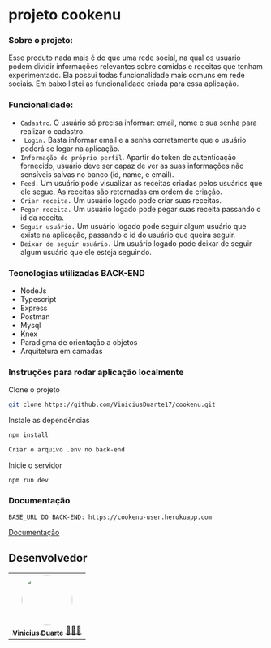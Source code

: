 # projeto cookenu


### Sobre o projeto:

Esse produto nada mais é do que uma rede social, na qual os usuário podem dividir informações relevantes sobre comidas e receitas que tenham experimentado. Ela possui todas funcionalidade mais comuns em rede sociais. Em baixo listei as funcionalidade criada para essa aplicação.

### Funcionalidade:

- ```Cadastro```. O usuário só precisa informar: email, nome e sua senha para realizar o cadastro.
- ``` Login.``` Basta informar email e a senha corretamente que o usuário poderá se logar na aplicação.
- ```Informação do próprio perfil```. Apartir do token de autenticação fornecido, usuário deve ser capaz de ver as suas informações não sensíveis salvas no banco (id, name, e email).
- ```Feed.``` Um usuário pode visualizar as receitas criadas pelos usuários que ele segue. As receitas são retornadas em ordem de criação.
- ```Criar receita.``` Um usuário logado pode criar suas receitas.
- ```Pegar receita.``` Um usuário logado pode pegar suas receita passando o id da receita.
- ```Seguir usuário.``` Um usuário logado pode seguir algum usuário que existe na aplicação, passando o id do usuário que queira seguir.
- ```Deixar de seguir usuário.``` Um usuário logado pode deixar de seguir algum usuário que ele esteja seguindo.


### Tecnologias utilizadas BACK-END
 - NodeJs
 - Typescript
 - Express
 - Postman
 - Mysql
 - Knex
 - Paradigma de orientação a objetos
 - Arquitetura em camadas
 
 ### Instruções para rodar aplicação localmente
 
 Clone o projeto

```bash
git clone https://github.com/ViniciusDuarte17/cookenu.git
```
Instale as dependências

```bash
npm install
```

```bash
Criar o arquivo .env no back-end
```

Inicie o servidor

```
npm run dev 
```

 ### Documentação
```
BASE_URL DO BACK-END: https://cookenu-user.herokuapp.com
```
[Documentação]( https://documenter.getpostman.com/view/19713876/VUr1Gso8)

## Desenvolvedor

<table> 
<tr>
  <td align="center"><a href="https://github.com/ViniciusDuarte17"><img style="border-radius: 50%" src="https://user-images.githubusercontent.com/92999708/210431021-9923435c-eefe-4757-b8e2-e441910a4e88.png" width="100px" alt=""/>
 <br />
 <sub><b>Vinicius Duarte</b></sub></a> <a href="https://github.com/ViniciusDuarte17">👩🏻‍💻</a></td>
 </tr>
</table>

